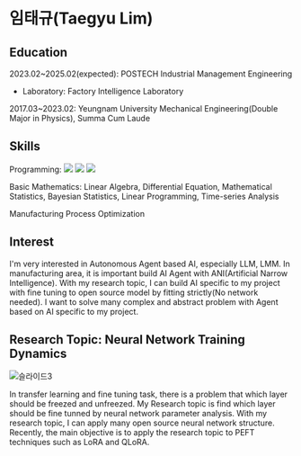 # 임태규(Taegyu Lim)

## Education
2023.02~2025.02(expected): POSTECH Industrial Management Engineering
- Laboratory: Factory Intelligence Laboratory

2017.03~2023.02: Yeungnam University Mechanical Engineering(Double Major in Physics), Summa Cum Laude

## Skills
Programming: <img src="https://img.shields.io/badge/PyTorch-EE4C2C?style=for-the-badge&logo=pytorch&logoColor=white"> <img src="https://img.shields.io/badge/Numpy-013243?style=for-the-badge&logo=numpy&logoColor=white"> <img src="https://img.shields.io/badge/Scikit-learn-F7931E?style=for-the-badge&logo=scikit learn&logoColor=white">

Basic Mathematics: Linear Algebra, Differential Equation, Mathematical Statistics, Bayesian Statistics, Linear Programming, Time-series Analysis

Manufacturing Process Optimization

## Interest
I'm very interested in Autonomous Agent based AI, especially LLM, LMM. In manufacturing area, it is important build AI Agent with ANI(Artificial Narrow Intelligence). With my research topic, I can build AI specific to my project with fine tuning to open source model by fitting strictly(No network needed). I want to solve many complex and abstract problem with Agent based on AI specific to my project.

## Research Topic: Neural Network Training Dynamics
![슬라이드3](https://github.com/TaeKyuIm/TaeKyuIm/assets/78799904/5a6a4695-6907-4b5a-a83b-6f1a1a3f29c9)

In transfer learning and fine tuning task, there is a problem that which layer should be freezed and unfreezed. My Research topic is find which layer should be fine tunned by neural network parameter analysis. With my research topic, I can apply many open source neural network structure. Recently, the main objective is to apply the research topic to PEFT techniques such as LoRA and QLoRA.
